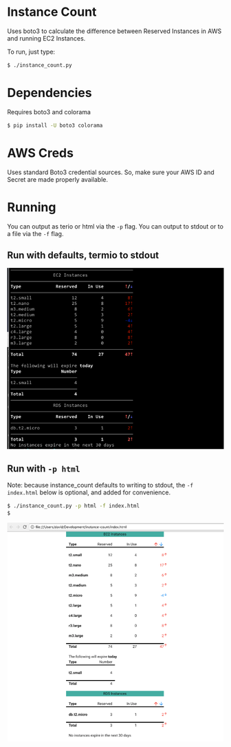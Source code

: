 # Instance Count
Uses boto3 to calculate the difference between Reserved Instances in AWS and
running EC2 Instances.

To run, just type:
```bash
$ ./instance_count.py
```

# Dependencies
Requires boto3 and colorama

```bash
$ pip install -U boto3 colorama
```
# AWS Creds
Uses standard Boto3 credential sources.  So, make sure your AWS ID and Secret
are made properly available.

# Running
You can output as terio or html via the `-p` flag.
You can output to stdout or to a file via the `-f` flag.

## Run with defaults, termio to stdout
![sample termio output](doc/images/termio_sample.png)

## Run with `-p html`
Note: because instance_count defaults to writing to stdout, the `-f index.html`
below is optional, and added for convenience.

```bash
$ ./instance_count.py -p html -f index.html
$
```

![sample html output](doc/images/html_sample.png)